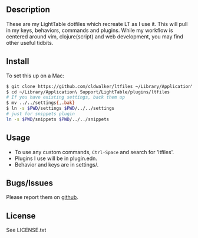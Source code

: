 ## Description

These are my LightTable dotfiles which recreate LT as I use it. This will pull in my keys,
behaviors, commands and plugins.  While my workflow is centered around vim, clojure(script) and web
development, you may find other useful tidbits.

## Install

To set this up on a Mac:

```sh
$ git clone https://github.com/cldwalker/ltfiles ~/Library/Application\ Support/LightTable/plugins
$ cd ~/Library/Application\ Support/LightTable/plugins/ltfiles
# If you have existing settings, back them up
$ mv ../../settings{,.bak}
$ ln -s $PWD/settings $PWD/../../settings
# just for snippets plugin
ln -s $PWD/snippets $PWD/../../snippets
```

## Usage

* To use any custom commands, `Ctrl-Space` and search for 'ltfiles'.
* Plugins I use will be in plugin.edn.
* Behavior and keys are in settings/.

## Bugs/Issues

Please report them on [github](https://github.com/cldwalker/ltfiles).

## License
See LICENSE.txt
